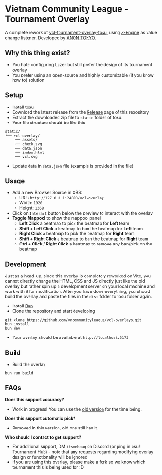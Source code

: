 # Vietnam Community League - Tournament Overlay
A complete rework of [vcl-tournament-overlay-tosu](https://github.com/vncommunityleague/vcl-tournament-overlay-tosu), using [Z-Engine](https://www.npmjs.com/package/@fukutotojido/z-engine) as value change listener. Developed by [ANON TOKYO](https://github.com/FukutoTojido).

## Why this thing exist?
- You hate configuring Lazer but still prefer the design of its tournament overlay
- You prefer using an open-source and highly customizable (if you know how to) solution

## Setup
- Install [tosu](https://github.com/tosuapp/tosu/releases/latest)
- Download the latest release from the [Release](https://github.com/vncommunityleague/vcl-overlay/Releases) page of this repository
- Extract the downloaded zip file to `static` folder of tosu.
- Your file structure should be like this
```
static/
└── vcl-overlay/
    ├── assets/
    ├── check.svg
    ├── data.json
    ├── index.html
    └── vcl.svg
```
- Update data in `data.json` file (example is provided in the file)

## Usage
- Add a new Browser Source in OBS:
  - URL: `http://127.0.0.1:24050/vcl-overlay`
  - Width: `1920`
  - Height: `1368`
- Click on `Interact` button below the preview to interact with the overlay
- **Toggle Mappool** to show the mappool panel
  - **Left Click** a beatmap to pick the beatmap for **Left** team
  - **Shift + Left Click** a beatmap to ban the beatmap for **Left** team
  - **Right Click** a beatmap to pick the beatmap for **Right** team
  - **Shift + Right Click** a beatmap to ban the beatmap for **Right** team
  - **Ctrl + Click / Right Click** a beatmap to remove any ban/pick on the beatmap

## Development
Just as a head-up, since this overlay is completely reworked on Vite, you cannot directly change the HTML, CSS and JS directly just like the old overlay but rather spin up a development server on your local machine and work with it for modification. After you have done everything, you should build the overlay and paste the files in the `dist` folder to tosu folder again.

- Install [Bun](https://bun.sh/docs/installation)
- Clone the repository and start developing
```
git clone https://github.com/vncommunityleague/vcl-overlays.git
bun install
bun dev
```
- Your overlay should be available at `http://localhost:5173`

## Build
- Build the overlay
```
bun run build
```

## FAQs
**Does this support accuracy?**
- Work in progress! You can use the [old version](https://github.com/vncommunityleague/vcl-tournament-overlay-tosu) for the time being.

**Does this support automatic pick?**
- Removed in this version, old one still has it. 

**Who should I contact to get support?**
- For additional support, DM `itsmehoaq` on Discord (or ping in osu! Tournament Hub) - note that any requests regarding modifying overlay design or functionality will be ignored.
- If you are using this overlay, please make a fork so we know which tournament this is being used for :D
